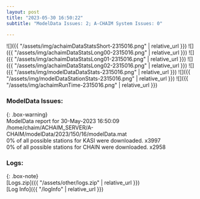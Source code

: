 ```yaml
---
layout: post
title: "2023-05-30 16:50:22"
subtitle: "ModelData Issues: 2; A-CHAIM System Issues: 0"

---
```


![]({{ "/assets/img/achaimDataStatsShort-2315016.png" | relative_url }})
![]({{ "/assets/img/achaimDataStatsLong00-2315016.png" | relative_url }})
![]({{ "/assets/img/achaimDataStatsLong01-2315016.png" | relative_url }})
![]({{ "/assets/img/achaimDataStatsLong02-2315016.png" | relative_url }})
![]({{ "/assets/img/modelDataDataStats-2315016.png" | relative_url }})
![]({{ "/assets/img/modelDataStationStats-2315016.png" | relative_url }})
![]({{ "/assets/img/achaimRunTime-2315016.png" | relative_url }})


### ModelData Issues:  
  
{: .box-warning}  
 ModelData report for 30-May-2023 16:50:09   
 /home/chaim/ACHAIM_SERVER/A-CHAIM/modelData/2023/150/16/modelData.mat   
 0% of all possible stations for KASI were downloaded. x3997   
 0% of all possible stations for CHAIN were downloaded. x2958   
  


### Logs:  
  
{: .box-note}  
[Logs.zip]({{ "/assets/other/logs.zip" | relative_url }})  
[Log Info]({{ "/logInfo" | relative_url }})  
